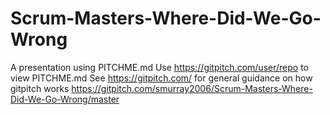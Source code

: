 # Scrum-Masters-Where-Did-We-Go-Wrong
A presentation using PITCHME.md
Use https://gitpitch.com/user/repo to view PITCHME.md
See https://gitpitch.com/ for general guidance on how gitpitch works
https://gitpitch.com/smurray2006/Scrum-Masters-Where-Did-We-Go-Wrong/master

